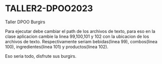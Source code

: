 # TALLER2-DPOO2023
Taller DPOO Burgirs

Para ejecutar debe cambiar el path de los archivos de texto, para eso en la clase aplicacion cambie la linea 99,100,101 y 102 con la ubicacion de los archivos de texto.
Respectivamente seriam bebidas(linea 99), combos(linea 100), ingredientes(linea 101) y productos(linea 102).

Eso seria todo, disfrute sus burgirs.
